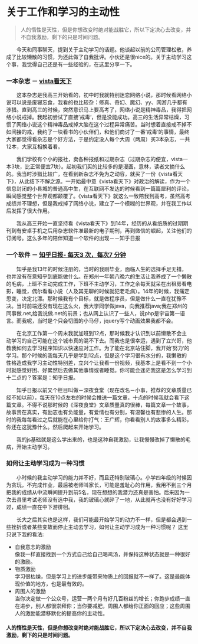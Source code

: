 # 关于工作和学习的主动性

> 人的惰性是天性，但是你想改变时绝对能战胜它，所以下定决心去改变，并不自我激励，剩下的只是时间问题。

&emsp;&emsp;今天和同事聊天，提到关于主动学习的话题。他谈起以前的公司管理松散，养成了比较懒散的习惯，为还此做了自我批评。小伙还是很nice的。关于主动学习这个事，我觉得自己还是有一些经验的，在这里分享一下。

### 一本杂志 － [vista看天下](http://www.vistastory.com/)

&emsp;&emsp;这本杂志是我高三开始看的，初中时我就特别迷恋网络小说，那时候看网络小说可以说是废寝忘食，我看的也比较杂：修真、奇幻、魔幻、yy、网游几乎都有涉猎。直到高三的时候，突然意识马上要高考了，网络小说是精神毒品，我得把网络小说戒掉。我起初尝试了直接’戒毒‘，但是没能成功。高三的生活异常枯燥，习惯了网络小说这个精神毒品戒掉大脑在这个过程异常痛苦。当时想着直接戒不掉不如间接的戒，我约了一块看书的小伙伴们，和他们商讨了一番’戒毒‘的事情，最终大家都觉得看杂志是个好方法，于是约定没人每个大周（两周）买3本杂志，一共12本，大家互相换着看。

&emsp;&emsp;我们学校有个小的报社，卖各种报纸和过期杂志（过期杂志的便宜，vista一本3块，比正常便宜7块）。起初我们买的比较多的是漫画，意林，读者文摘什么的。我当时涉猎比较广，在看到新杂志不免为之动容，就买了一份《vista看天下》，从此结下不解之源。一开始最中意《vista看天下》对政治的解读，作为一个信息封闭的小县城的普通高中生，在互联网不发达的时候看到一篇篇犀利的评论，瞬间感觉整个世界观都颠覆了。《vista看天下》就这么一致陪我到高考，虽然高考成绩并不理想，但是我戒掉了网络小说，建立了一个模糊的世界观，并在我工作以后发挥了很大作用。

&emsp;&emsp;我从高三开始一直坚持看《vista看天下》到14年，经历的从看纸质的过期期刊到有安卓手机之后用杂志软件准最新的电子期刊，再到微信的崛起，关注他们的订阅号。这么多年的陪伴知道一个软件的出现－－知乎日报

### 一个软件 － [知乎日报- 每天3 次，每次7 分钟](https://www.zhihu.com/)

&emsp;&emsp;知乎是我13年的时候注册的，当时的我刚毕业，面临人生的选择手足无措，也并没有在意知乎到底能做什么。在郑州一年朝八晚六的生活让我养成了一个懒散的毛病，上班不主动完成工作，下班不主动学习，工作之余每天就呆在出租房看电影，睡觉，偶尔看看小说（人及其无聊的时候就犯老毛病）。14年的时候，我痛定思变，决定北漂。那时候我有个目标，就是做程序员，但是做什么一直在犹豫不决。当时前端还没有现在这么火，我大学同学做java，向我推荐java;我在郑州的同事做.net,给我说做.net的前景；也从网上认识了一些人，说php是宇宙第一语言。而我呢，当时是个只会切图的小马仔，jquery写个动画效果我都不会。

&emsp;&emsp;在北京工作第一个周末我就加班到12点，那时候我才认识到以前懒散不会主动学习的自己可能在这个城市真的混不下去。而我也是很幸运，遇到了立兴哥，他教我如何去学习程序知识以快速应对工作。为了能在北京站住脚，我开始’努力‘的学习。那个时候的我每天几乎是学到12点，但是这个学习很有水分的，我懒散的性格造成我学习主动性特别差，立兴个让我看一份视频，我基本上是看不到一个小时就感觉好困、好累然后去做其他事情或者睡觉。你可能会迷茫我这是怎么学习到十二点的？答案是：知乎日报。

&emsp;&emsp;知乎日报以前又个栏目叫做－深夜食堂（现在改名－小事，推荐的文章质量已经不如以前），每天在10点左右的时候会推送一篇文章，十点的时候我就会看下这篇文章。不得不说那时候的《深夜食堂》文章质量真的很棒，每篇文章一个故事，故事贵在真实，有励志也有负能量，有爱情也有分别，有温馨也有悲惨的人生。那时的我每每看过之后就能在心里给你打气：王广辉，你看看别人的故事多么精彩，你还在这犹豫什么。然后爬起来开始学习。

&emsp;&emsp;我的js基础就是这么学出来的，也是这种自我激励，让我慢慢改掉了懒散的毛病，开始主动学习。


### 如何让主动学习成为一种习惯

&emsp;&emsp;小时候的我主动学习的能力并不好，而且还特别玻璃心。小学四年级的时候因为贪玩，不完成作业，最后被老师叫家长，可能是羞耻心的作用，我用不到三个月把我的成绩从中流瞬间提升到前5名，现在想想的我潜力还真是害怕。后来因为一次去县里考试老师没有选中我，我的玻璃心就碎了一地，从此就再也没有好好学习过，成绩一直在中下游徘徊。

&emsp;&emsp;长大之后其实也是这样，我们可能最开始学习的动力不一样，但是都会遇到一些挫折或者某些变故而停止主动去学习，如何让主动学习成为一种习惯呢？
这里只说下我的看法:

+ 自我意志的激励  
	像我一样直接找到一个方式自己给自己喝鸡汤，并保持这种状态就是一种很好的激励。
+ 物质激励  
	学习很枯燥，但是学习上的进步能带来物质上的回报就不一样了。这是最能体现价值的地方，也是最有效的。
+ 周围人的激励  
	当你决定做一个公众号，运营一两个月有好几百粉丝的增长；你跑步成绩一直在进步，别人都很崇拜你；当你要减肥，周围人都给你正面的回应；这些周围人的激励能潜移默化的提高你的主动性。


#### 人的惰性是天性，但是你想改变时绝对能战胜它，所以下定决心去改变，并不自我激励，剩下的只是时间问题。










